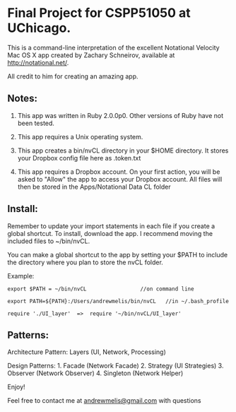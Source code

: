 Final Project for CSPP51050 at UChicago.
=======================================================

This is a command-line interpretation of the excellent
Notational Velocity Mac OS X app created by Zachary Schneirov,
available at http://notational.net/.

All credit to him for creating an amazing app.

Notes:
-------------

1) This app was written in Ruby 2.0.0p0.
   Other versions of Ruby have not been tested.

2) This app requires a Unix operating system.

3) This app creates a bin/nvCL directory in your $HOME directory.
   It stores your Dropbox config file here as .token.txt

4) This app requires a Dropbox account.
   On your first action, you will be asked to "Allow" the app to
   access your Dropbox account.
   All files will then be stored in the Apps/Notational Data CL folder

Install:
----------------

Remember to update your import statements in each file if you create a global shortcut.
To install, download the app. I recommend moving the included files to ~/bin/nvCL.

You can make a global shortcut to the app by setting your $PATH to include
the directory where you plan to store the nvCL folder.


Example:
  
    export $PATH = ~/bin/nvCL			      //on command line

    export PATH=${PATH}:/Users/andrewmelis/bin/nvCL   //in ~/.bash_profile
    
    require './UI_layer'  =>  require '~/bin/nvCL/UI_layer'


Patterns:
-----------------

  Architecture Pattern:	  Layers    (UI, Network, Processing)

  Design Patterns:	  1. Facade    (Network Facade)
			  2. Strategy  (UI Strategies)
			  3. Observer  (Network Observer)
			  4. Singleton (Network Helper)


Enjoy!

Feel free to contact me at andrewmelis@gmail.com with questions

